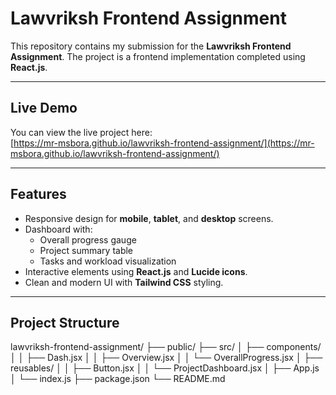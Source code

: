 # Lawvriksh Frontend Assignment

This repository contains my submission for the **Lawvriksh Frontend Assignment**. The project is a frontend implementation completed using **React.js**.

---

## Live Demo

You can view the live project here:  
[https://mr-msbora.github.io/lawvriksh-frontend-assignment/](https://mr-msbora.github.io/lawvriksh-frontend-assignment/)

---

## Features

- Responsive design for **mobile**, **tablet**, and **desktop** screens.
- Dashboard with:
  - Overall progress gauge
  - Project summary table
  - Tasks and workload visualization
- Interactive elements using **React.js** and **Lucide icons**.
- Clean and modern UI with **Tailwind CSS** styling.

---

## Project Structure

lawvriksh-frontend-assignment/
├── public/
├── src/
│ ├── components/
│ │ ├── Dash.jsx
│ │ ├── Overview.jsx
│ │ └── OverallProgress.jsx
│ ├── reusables/
│ │ ├── Button.jsx
│ │ └── ProjectDashboard.jsx
│ ├── App.js
│ └── index.js
├── package.json
└── README.md
